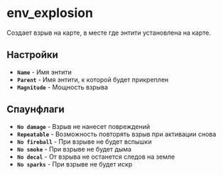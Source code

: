 ﻿# env_explosion

Создает взрыв на карте, в месте где энтити установлена на карте.

## Настройки

- **`Name`** - Имя энтити
- **`Parent`** - Имя энтити, к которой будет прикреплен
- **`Magnitude`** - Мощность взрыва

## Спаунфлаги

- **`No damage`** - Взрыв не нанесет повреждений
- **`Repeatable`** - Возможность повторять взрыв при активации снова
- **`No fireball`** - При взрыве не будет вспышки
- **`No smoke`** - При взрыве не будет дыма
- **`No decal`** - От взрыва не останется следов на земле
- **`No sparks`** - При взрыве не будет искр
